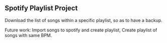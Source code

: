 ## Spotify Playlist Project

Download the list of songs within a specific playlist, so as to have a backup.

Future work: Import songs to spotify and create playlist, Create playlist of songs with same BPM.
